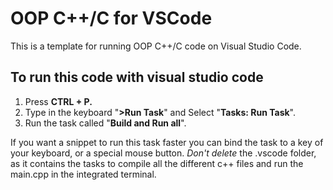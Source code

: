 # OOP C++/C for VSCode
This is a template for running OOP C++/C code on Visual Studio Code.

## To run this code with visual studio code
1. Press **CTRL + P.**
2. Type in the keyboard "**>Run Task**" and Select "**Tasks: Run Task**".
3. Run the task called "**Build and Run all**".

If you want a snippet to run this task faster you can bind the task to a key of your keyboard, or a special mouse button.
*Don't delete* the .vscode folder, as it contains the tasks to compile all the different c++ files and run the main.cpp in the integrated terminal.